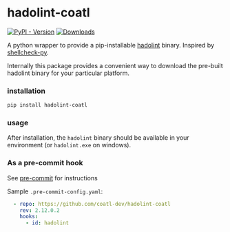# hadolint-coatl

[![PyPI - Version](https://img.shields.io/pypi/v/hadolint-coatl)](https://pypi.org/project/hadolint-coatl)
[![Downloads](https://static.pepy.tech/badge/hadolint-coatl)](https://pepy.tech/project/hadolint-coatl)

A python wrapper to provide a pip-installable [hadolint] binary. Inspired by
[shellcheck-py].

Internally this package provides a convenient way to download the pre-built
hadolint binary for your particular platform.

### installation

```bash
pip install hadolint-coatl
```

### usage

After installation, the `hadolint` binary should be available in your
environment (or `hadolint.exe` on windows).

### As a pre-commit hook

See [pre-commit] for instructions

Sample `.pre-commit-config.yaml`:

```yaml
  - repo: https://github.com/coatl-dev/hadolint-coatl
    rev: 2.12.0.2
    hooks:
      - id: hadolint
```

[hadolint]: https://github.com/hadolint/hadolint
[pre-commit]: https://pre-commit.com
[shellcheck-py]: https://github.com/shellcheck-py/shellcheck-py
